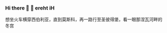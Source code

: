 ### Hi there 👋 👋 ereht iH
想坐火车横穿西伯利亚，直到莫斯科，再一路行至圣彼得堡，看一眼那涅瓦河畔的冬宫
<!--
**shudorcl/shudorcl** is a ✨ _special_ ✨ repository because its `README.md` (this file) appears on your GitHub profile.

Here are some ideas to get you started:

- 🔭 I’m currently working on ...
- 🌱 I’m currently learning ...
- 👯 I’m looking to collaborate on ...
- 🤔 I’m looking for help with ...
- 💬 Ask me about ...
- 📫 How to reach me: ...
- 😄 Pronouns: ...
- ⚡ Fun fact: ...
-->
